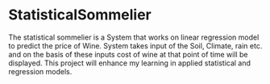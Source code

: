 # StatisticalSommelier
The statistical sommelier is a System that works on linear regression model to predict the price of Wine. System takes input of the Soil, Climate, rain etc. and on the basis of these inputs cost of wine at that point of time will be displayed. This project will enhance my learning in applied statistical and regression models.
